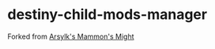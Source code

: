# destiny-child-mods-manager

Forked from [Arsylk's Mammon's Might](https://github.com/Arsylk/destiny-child-tools-kr-apk)

